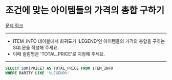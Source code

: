 # 조건에 맞는 아이템들의 가격의 총합 구하기

[문제 링크](https://school.programmers.co.kr/learn/courses/30/lessons/273709)

---

- ITEM_INFO 테이블에서 희귀도가 'LEGEND'인 아이템들의 가격의 총합을 구하는 SQL문을 작성해 주세요.
- 이때 컬럼명은 'TOTAL_PRICE'로 지정해 주세요.

---

```SQL
SELECT SUM(PRICE) AS TOTAL_PRICE FROM ITEM_INFO
WHERE RARITY LIKE '%LEGEND%'
```
